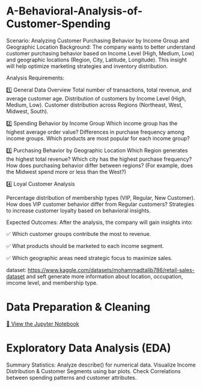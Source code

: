 # A-Behavioral-Analysis-of-Customer-Spending
Scenario: Analyzing Customer Purchasing Behavior by Income Group and Geographic Location
Background:
The company wants to better understand customer purchasing behavior based on Income Level (High, Medium, Low) and geographic locations (Region, City, Latitude, Longitude). This insight will help optimize marketing strategies and inventory distribution.

Analysis Requirements:

1️⃣ General Data Overview
Total number of transactions, total revenue, and average customer age.
Distribution of customers by Income Level (High, Medium, Low).
Customer distribution across Regions (Northeast, West, Midwest, South).

2️⃣ Spending Behavior by Income Group
Which income group has the highest average order value?
Differences in purchase frequency among income groups.
Which products are most popular for each income group?

3️⃣ Purchasing Behavior by Geographic Location
Which Region generates the highest total revenue?
Which city has the highest purchase frequency?
How does purchasing behavior differ between regions? (For example, does the Midwest spend more or less than the West?)

4️⃣ Loyal Customer Analysis

Percentage distribution of membership types (VIP, Regular, New Customer).
How does VIP customer behavior differ from Regular customers?
Strategies to increase customer loyalty based on behavioral insights.

Expected Outcomes:
After the analysis, the company will gain insights into:

✅ Which customer groups contribute the most to revenue.

✅ What products should be marketed to each income segment.

✅ Which geographic areas need strategic focus to maximize sales.

dataset: https://www.kaggle.com/datasets/mohammadtalib786/retail-sales-dataset and seft generate more information about location, occupation, imcome level, and membership type.

# Data Preparation & Cleaning

[📒 View the Jupyter Notebook](https://github.com/la2n2h/A-Behavioral-Analysis-of-Customer-Spending/blob/main/Data%20Preparation%20%26%20Cleaning.ipynb)

# Exploratory Data Analysis (EDA)
Summary Statistics: Analyze describe() for numerical data.
Visualize Income Distribution & Customer Segments using bar plots.
Check Correlations between spending patterns and customer attributes.


